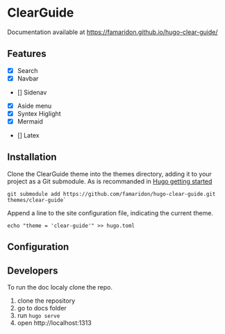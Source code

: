 # ClearGuide
Documentation available at https://famaridon.github.io/hugo-clear-guide/
## Features

* [x] Search
* [x] Navbar
* [] Sidenav
* [x] Aside menu
* [x] Syntex Higlight
* [x] Mermaid
* [] Latex

## Installation
Clone the ClearGuide theme into the themes directory, adding it to your project as a Git submodule. As is recommanded in [Hugo getting started](https://gohugo.io/getting-started/quick-start/)

```
git submodule add https://github.com/famaridon/hugo-clear-guide.git themes/clear-guide`
```

Append a line to the site configuration file, indicating the current theme.

```
echo "theme = 'clear-guide'" >> hugo.toml
```

## Configuration

## Developers

To run the doc localy clone the repo.

1. clone the repository
2. go to docs folder
3. run ```hugo serve```
4. open http://localhost:1313
